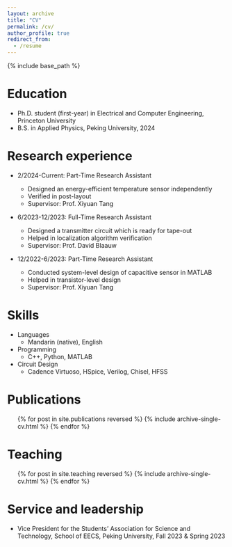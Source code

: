 ```yaml
---
layout: archive
title: "CV"
permalink: /cv/
author_profile: true
redirect_from:
  - /resume
---
```


{% include base_path %}

Education
======
* Ph.D. student (first-year) in Electrical and Computer Engineering, Princeton University
* B.S. in Applied Physics, Peking University, 2024

Research experience
======
* 2/2024-Current: Part-Time Research Assistant
  * Designed an energy-efficient temperature sensor independently
  * Verified in post-layout
  * Supervisor: Prof. Xiyuan Tang

* 6/2023-12/2023: Full-Time Research Assistant
  * Designed a transmitter circuit which is ready for tape-out
  * Helped in localization algorithm verification
  * Supervisor: Prof. David Blaauw

* 12/2022-6/2023: Part-Time Research Assistant
  * Conducted system-level design of capacitive sensor in MATLAB 
  * Helped in transistor-level design
  * Supervisor: Prof. Xiyuan Tang  
  
Skills
======
* Languages
  * Mandarin (native), English
* Programming
  * C++, Python, MATLAB
* Circuit Design
  * Cadence Virtuoso, HSpice, Verilog, Chisel, HFSS

Publications
======
  <ul>{% for post in site.publications reversed %}
    {% include archive-single-cv.html %}
  {% endfor %}</ul>
  
Teaching
======
  <ul>{% for post in site.teaching reversed %}
    {% include archive-single-cv.html %}
  {% endfor %}</ul>
  
Service and leadership
======
* Vice President for the Students’ Association for Science and Technology, School of EECS, Peking University, Fall 2023 & Spring 2023
